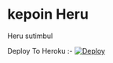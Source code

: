 # kepoin Heru

Heru sutimbul


Deploy To Heroku :-
<a href="https://heroku.com/deploy">
  <img src="https://www.herokucdn.com/deploy/button.svg" alt="Deploy">
</a>

